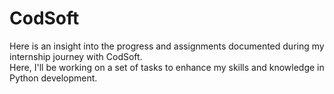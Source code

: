 # CodSoft
Here is an insight into the progress and assignments documented during my internship journey with CodSoft.
</br>
Here, I'll be working on a set of tasks to enhance my skills and knowledge in Python development.

